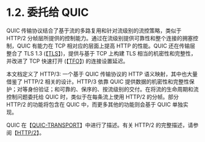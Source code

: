 1.2. 委托给 QUIC
============================
QUIC 传输协议结合了基于流的多路复用和针对流级别的流控策略，类似于 HTTP/2 分帧层所提供的控制能力。通过在流级别提供可靠性和整个连接的拥塞控制，QUIC 有能力在 TCP 相对应的层面上提高 HTTP 的性能。QUIC
还在传输层整合了 TLS 1.3 (【[TLS](https://www.rfc-editor.org/rfc/rfc9114.html#TLS)】)，提供与基于 TCP 上构建 TLS 相当的机密性和完整性，并改进了 TCP 快速打开 (【[TFO](https://www.rfc-editor.org/rfc/rfc9114.html#TFO)】) 的连接设置延迟。

本文档定义了 HTTP/3: 一个基于 QUIC 传输协议的 HTTP 语义映射，其中也大量借鉴了 HTTP/2 相关的设计。HTTP/3 依靠 QUIC
提供数据的机密性和完整性保护；对等身份验证；和可靠的、保序的、按流级别的交付。在将流的生命周期和流控制问题委托给 QUIC 时，类似于在每条流上使用 HTTP/2 的分帧。部分 HTTP/2 的功能将包含在 QUIC
中，而更多其他的功能则会基于 QUIC 单独实现。

QUIC 在【[QUIC-TRANSPORT](https://www.rfc-editor.org/rfc/rfc9114.html#QUIC-TRANSPORT)】中进行了描述。有关 HTTP/2
的完整描述，请参阅【[HTTP/2](https://www.rfc-editor.org/rfc/rfc9114.html#RFC9113)】。